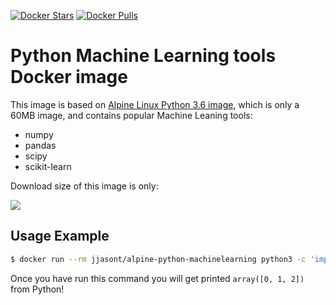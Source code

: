 [![Docker Stars](https://img.shields.io/docker/stars/jjasont/alpine-python-machinelearning.svg?style=flat-square)](https://hub.docker.com/r/jjasont/alpine-python-machinelearning/)
[![Docker Pulls](https://img.shields.io/docker/pulls/jjasont/alpine-python-machinelearning.svg?style=flat-square)](https://hub.docker.com/r/jjasont/alpine-python-machinelearning/)


Python Machine Learning tools Docker image
==========================================

This image is based on
[Alpine Linux Python 3.6 image](https://hub.docker.com/r/jjasont/alpine-python3/),
which is only a 60MB image, and contains popular Machine Leaning tools:

* numpy
* pandas
* scipy
* scikit-learn

Download size of this image is only:

[![](https://images.microbadger.com/badges/image/jjasont/alpine-python-machinelearning.svg)](http://microbadger.com/images/jjasont/alpine-python-machinelearning "Get your own image badge on microbadger.com")


Usage Example
-------------

```bash
$ docker run --rm jjasont/alpine-python-machinelearning python3 -c 'import numpy; print(numpy.arange(3))'
```

Once you have run this command you will get printed `array([0, 1, 2])` from Python!
